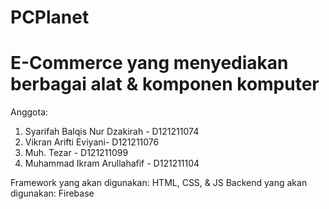 # PCPlanet

# E-Commerce yang menyediakan berbagai alat & komponen komputer

Anggota:

1. Syarifah Balqis Nur Dzakirah - D121211074
2. Vikran Arifti Eviyani- D121211076
3. Muh. Tezar - D121211099
4. Muhammad Ikram Arullahafif - D121211104

Framework yang akan digunakan: HTML, CSS, & JS
Backend yang akan digunakan: Firebase

